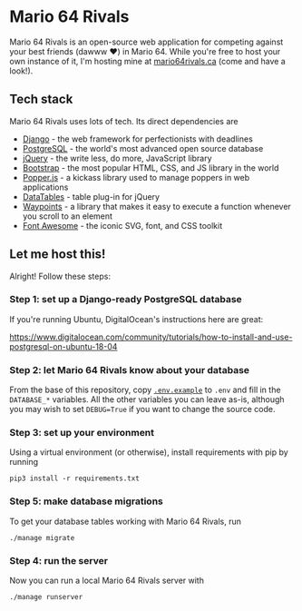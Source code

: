 # Mario 64 Rivals

Mario 64 Rivals is an open-source web application for competing against
your best friends (dawww :heart:) in Mario 64.  While you're free to
host your own instance of it, I'm hosting mine at
[mario64rivals.ca](https://mario64rivals.ca) (come and have a look!).

## Tech stack

Mario 64 Rivals uses lots of tech. Its direct dependencies are

- [Django](https://www.djangoproject.com/) - the web framework for perfectionists with deadlines
- [PostgreSQL](https://www.postgresql.org/) - the world's most advanced open source database
- [jQuery](https://jquery.com/) - the write less, do more, JavaScript library
- [Bootstrap](https://getbootstrap.com/) - the most popular HTML, CSS, and JS library in the world
- [Popper.js](https://popper.js.org/) - a kickass library used to manage poppers in web applications
- [DataTables](https://datatables.net/) - table plug-in for jQuery
- [Waypoints](http://imakewebthings.com/waypoints/) - a library that makes it easy to execute a function whenever you scroll to an element
- [Font Awesome](https://fontawesome.com/) - the iconic SVG, font, and CSS toolkit


## Let me host this!

Alright! Follow these steps:

### Step 1: set up a Django-ready PostgreSQL database

If you're running Ubuntu, DigitalOcean's instructions here are great:

https://www.digitalocean.com/community/tutorials/how-to-install-and-use-postgresql-on-ubuntu-18-04

### Step 2: let Mario 64 Rivals know about your database

From the base of this repository, copy [`.env.example`](.env.example) to
`.env` and fill in the `DATABASE_*` variables. All the other variables
you can leave as-is, although you may wish to set `DEBUG=True` if you
want to change the source code.

### Step 3: set up your environment

Using a virtual environment (or otherwise), install requirements with
pip by running

```
pip3 install -r requirements.txt
```

### Step 5: make database migrations

To get your database tables working with Mario 64 Rivals, run

```
./manage migrate
```

### Step 4: run the server

Now you can run a local Mario 64 Rivals server with

```
./manage runserver
```
